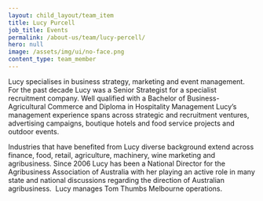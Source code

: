 ```yaml
---
layout: child_layout/team_item
title: Lucy Purcell
job_title: Events
permalink: /about-us/team/lucy-percell/
hero: null
image: /assets/img/ui/no-face.png
content_type: team_member
---
```


Lucy specialises in business strategy, marketing and event management. For the past decade Lucy was a Senior Strategist for a specialist recruitment company. Well qualified with a Bachelor of Business- Agricultural Commerce and Diploma in Hospitality Management Lucy’s management experience spans across strategic and recruitment ventures, advertising campaigns, boutique hotels and food service projects and outdoor events.  

Industries that have benefited from Lucy diverse background extend across finance, food, retail, agriculture, machinery, wine marketing and agribusiness. Since 2006 Lucy has been a National Director for the Agribusiness Association of Australia with her playing an active role in many state and national discussions regarding the direction of Australian agribusiness.  Lucy manages Tom Thumbs Melbourne operations.